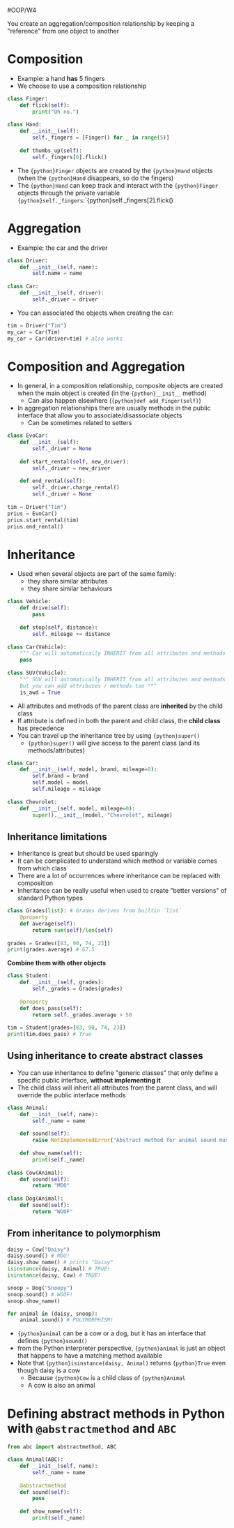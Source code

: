 #OOP/W4

You create an aggregation/composition relationship by keeping a "reference" from one object to another
# Composition

- Example: a hand **has** 5 fingers
- We choose to use a composition relationship
```python
class Finger:  
	def flick(self):  
		print("Oh no.")  
		
class Hand:  
	def __init__(self):  
		self._fingers = [Finger() for _ in range(5)]  
		
	def thumbs_up(self):  
		self._fingers[0].flick()
```
- The `{python}Finger` objects are created by the `{python}Hand` objects (when the `{python}Hand` disappears, so do the fingers)
- The `{python}Hand` can keep track and interact with the `{python}Finger` objects through the private variable `{python}self._fingers`:`{python}self._fingers[2].flick()

# Aggregation

- Example: the car and the driver
```python
class Driver:  
	def __init__(self, name):  
		self.name = name  
		
class Car:  
	def __init__(self, driver):  
		self._driver = driver
```
- You can associated the objects when creating the car:
```python
tim = Driver("Tim")
my_car = Car(Tim)
my_car = Car(driver=tim) # also works
```

# Composition and Aggregation

- In general, in a composition relationship, composite objects are created when the main object is created (in the `{python}__init__` method)
	- Can also happen elsewhere (`{python}def add_finger(self)`)
- In aggregation relationships there are usually methods in the public interface that allow you to associate/disassociate objects
	- Can be sometimes related to setters
```python
class EvoCar:  
	def __init__(self):  
		self._driver = None  
		
	def start_rental(self, new_driver):  
		self._driver = new_driver  
		
	def end_rental(self):  
		self._driver.charge_rental()  
		self._driver = None  
		
tim = Driver("Tim")  
prius = EvoCar()  
prius.start_rental(tim)  
prius.end_rental()
```

# Inheritance

- Used when several objects are part of the same family:
	- they share similar attributes
	- they share similar behaviours

```python
class Vehicle:  
	def drive(self):  
		pass  
		
	def stop(self, distance):  
		self._mileage += distance  
		
class Car(Vehicle):  
	""" Car will automatically INHERIT from all attributes and methods of       Vehicle """  
	pass  
	
class SUV(Vehicle):  
	""" SUV will automatically INHERIT from all attributes and methods of       Vehicle  
	But you can add attributes / methods too """  
	is_awd = True
```

- All attributes and methods of the parent class are **inherited** by the child class
- If attribute is defined in both the parent and child class, the **child class** has precedence
- You can travel up the inheritance tree by using `{python}super()`
	- `{python}super()` will give access to the parent class (and its methods/attributes)

```python
class Car:  
	def __init__(self, model, brand, mileage=0):  
		self.brand = brand  
		self.model = model  
		self.mileage = mileage  
		
class Chevrolet:  
	def __init__(self, model, mileage=0):  
		super().__init__(model, "Chevrolet", mileage)
```

## Inheritance limitations

- Inheritance is great but should be used sparingly
- It can be complicated to understand which method or variable comes from which class
- There are a lot of occurrences where inheritance can be replaced with composition
- Inheritance can be really useful when used to create "better versions" of standard Python types

```python
class Grades(list): # Grades derives from builtin `list`  
	@property 
	def average(self):  
		return sum(self)/len(self)
		  
grades = Grades([83, 90, 74, 23])  
print(grades.average) # 67.5
```

**Combine them with other objects**
```python
class Student:  
	def __init__(self, grades):  
		self._grades = Grades(grades) 
		 
	@property  
	def does_pass(self):  
		return self._grades.average > 50  
		
tim = Student(grades=[83, 90, 74, 23])  
print(tim.does_pass) # True
```

## Using inheritance to create abstract classes

- You can use inheritance to define "generic classes" that only define a specific public interface, **without implementing it**
- The child class will inherit all attributes from the parent class, and will override the public interface methods

```python
class Animal:  
	def __init__(self, name):  
		self._name = name  
		
	def sound(self):  
		raise NotImplementedError("Abstract method for animal sound must be implemented by the child class")
		  
	def show_name(self):  
		print(self._name)
		  
class Cow(Animal):  
	def sound(self):  
		return "MOO"  
		
class Dog(Animal):  
	def sound(self):  
		return "WOOF"
```

## From inheritance to polymorphism

```python
daisy = Cow("Daisy")  
daisy.sound() # MOO!  
daisy.show_name() # prints "Daisy"  
isinstance(daisy, Animal) # TRUE!  
isinstance(daisy, Cow) # TRUE!  

snoop = Dog("Snoopy")  
snoop.sound() # WOOF!  
snoop.show_name()  

for animal in (daisy, snoop):  
	animal.sound() # POLYMORPHISM!
```
- `{python}animal` can be a cow or a dog, but it has an interface that defines `{python}sound()`
- from the Python interpreter perspective, `{python}animal` is just an object that happens to have a matching method available
- Note that `{python}isinstance(daisy, Animal)` returns `{python}True` even though daisy is a cow
	- Because `{python}Cow` is a child class of `{python}Animal`
	- A cow is also an animal

# Defining abstract methods in Python with `@abstractmethod` and `ABC`

```python
from abc import abstractmethod, ABC  

class Animal(ABC):  
	def __init__(self, name):  
		self._name = name  
		
	@abstractmethod  
	def sound(self):  
		pass  
		
	def show_name(self):  
		print(self._name)
```
